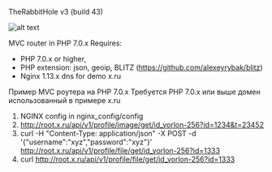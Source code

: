TheRabbitHole v3 (build 43)

![alt text](http://www.wonderland-alice.ru/netcat_files/177_94.gif)


MVC router in PHP 7.0.x
Requires:
- PHP 7.0.x or higher, 
- PHP extension: json, geoip, BLITZ (https://github.com/alexeyrybak/blitz)
- Nginx 1.13.x
dns for demo x.ru

Пример MVC роутера  на PHP 7.0.x
Требуется PHP 7.0.x или выше
домен использованный в примере x.ru

1) NGINX config in nginx_config/config
2) http://root.x.ru/api/v1/profile/image/get/id_vorlon-256?id=1234&t=23452
3)  curl -H "Content-Type: application/json" -X POST -d '{"username":"xyz","password":"xyz"}'  http://root.x.ru/api/v1/profile/file/get/id_vorlon-256?id=1333
4)  curl http://root.x.ru/api/v1/profile/file/get/id_vorlon-256?id=1333

